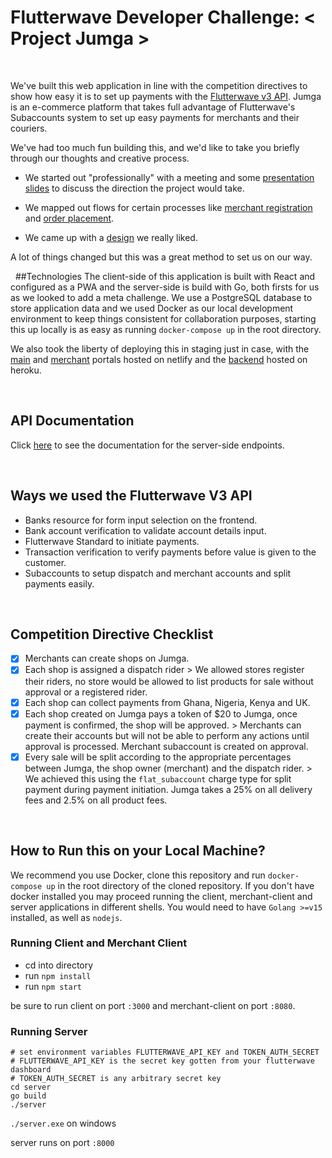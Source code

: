 # Flutterwave Developer Challenge: < Project Jumga >
&nbsp;

  We've built this web application in line with the competition directives to show how easy it is to set up
payments with the [Flutterwave v3 API](https://developer.flutterwave.com/docs). Jumga is an e-commerce platform
that takes full advantage of Flutterwave's Subaccounts system to set up easy payments for merchants and their
couriers.

We've had too much fun building this, and we'd like to take you briefly through our thoughts and creative process.

* We started out "professionally" with a meeting and some [presentation slides](https://docs.google.com/presentation/d/1Ni57y-jUsqiT2CG8hUAakNgjnAEE8SAbUWWXXoUbA9Q/edit?usp=sharing) to discuss the direction the
project would take.
  
* We mapped out flows for certain processes like [merchant registration](https://drive.google.com/file/d/1KmT1B0g6B0D_9HA5G2gNe1YGS5pPGHnE/view) and [order placement](https://drive.google.com/file/d/1PJbVt04PR7DsJeJXWUbBFUJS3Coe7iow/view?usp=sharing).

* We came up with a [design](https://www.figma.com/file/uZV4UBjwslqdmCI13KshlG/Project-Jumga) we really liked.

A lot of things changed but this was a great method to set us on our way.

&nbsp;
##Technologies
The client-side of this application is built with React and configured as a PWA and the server-side is build with Go, both firsts for us
as we looked to add a meta challenge. We use a PostgreSQL database to store application data and we used Docker
as our local development environment to keep things consistent for collaboration purposes, starting this up locally is as 
easy as running ```docker-compose up``` in the root directory.

We also took the liberty of deploying this in staging just in case, with the [main](https://jumga-client.netlify.app/) and [merchant](https://jumga-merchant.netlify.app/) portals hosted on netlify
and the [backend](https://apex-jumga.herokuapp.com/) hosted on heroku.

&nbsp;
## API Documentation
Click [here]() to see the documentation for the server-side endpoints.

&nbsp;
## Ways we used the Flutterwave V3 API
* Banks resource for form input selection on the frontend.
* Bank account verification to validate account details input.
* Flutterwave Standard to initiate payments.
* Transaction verification to verify payments before value is given to the customer.
* Subaccounts to setup dispatch and merchant accounts and split payments easily.

&nbsp;
## Competition Directive Checklist
- [x] Merchants can create shops on Jumga.
- [x] Each shop is assigned a dispatch rider > We allowed stores register their riders, no store would be allowed to list products
for sale without approval or a registered rider.
- [x] Each shop can collect payments from Ghana, Nigeria, Kenya and UK.
- [x] Each shop created on Jumga pays a token of \$20 to Jumga, once payment is confirmed, the shop will be approved. > Merchants
  can create their accounts but will not be able to perform any actions until approval is processed. Merchant subaccount is created on
  approval.
- [x] Every sale will be split according to the appropriate percentages between Jumga, the shop owner (merchant) and the dispatch rider. >
We achieved this using the ```flat_subaccount``` charge type for split payment during payment initiation. Jumga takes a
  25% on all delivery fees and 2.5% on all product fees.

&nbsp;
## How to Run this on your Local Machine?
We recommend you use Docker, clone this repository and run ```docker-compose up``` in the root directory of the cloned repository.
If you don't have docker installed you may proceed running the client, merchant-client and server applications in different shells.
You would need to have ```Golang >=v15``` installed, as well as ```nodejs```.

### Running Client and Merchant Client
* cd into directory
* run ```npm install```
* run ```npm start```

be sure to run client on port ```:3000``` and merchant-client on port ```:8080```.

### Running Server
    # set environment variables FLUTTERWAVE_API_KEY and TOKEN_AUTH_SECRET
    # FLUTTERWAVE_API_KEY is the secret key gotten from your flutterwave dashboard
    # TOKEN_AUTH_SECRET is any arbitrary secret key
    cd server
    go build
    ./server

```./server.exe``` on windows

server runs on port ```:8000```

